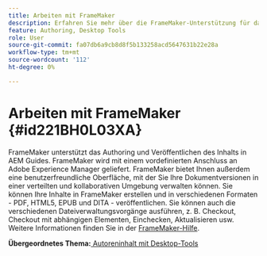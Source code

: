 ```yaml
---
title: Arbeiten mit FrameMaker
description: Erfahren Sie mehr über die FrameMaker-Unterstützung für das Erstellen und Veröffentlichen von Inhalten in AEM Guides.
feature: Authoring, Desktop Tools
role: User
source-git-commit: fa07db6a9cb8d8f5b133258acd5647631b22e28a
workflow-type: tm+mt
source-wordcount: '112'
ht-degree: 0%

---
```


# Arbeiten mit FrameMaker {#id221BH0L03XA}

FrameMaker unterstützt das Authoring und Veröffentlichen des Inhalts in AEM Guides. FrameMaker wird mit einem vordefinierten Anschluss an Adobe Experience Manager geliefert. FrameMaker bietet Ihnen außerdem eine benutzerfreundliche Oberfläche, mit der Sie Ihre Dokumentversionen in einer verteilten und kollaborativen Umgebung verwalten können. Sie können Ihre Inhalte in FrameMaker erstellen und in verschiedenen Formaten - PDF, HTML5, EPUB und DITA - veröffentlichen. Sie können auch die verschiedenen Dateiverwaltungsvorgänge ausführen, z. B. Checkout, Checkout mit abhängigen Elementen, Einchecken, Aktualisieren usw. Weitere Informationen finden Sie in der [FrameMaker-Hilfe](https://help.adobe.com/en_US/framemaker/using/index.html).

**Übergeordnetes Thema:**[ Autoreninhalt mit Desktop-Tools](author-desktop-tools.md)
